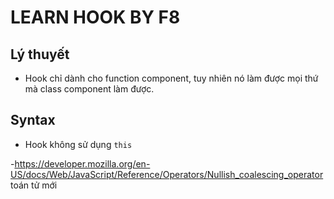 # LEARN HOOK BY F8

## Lý thuyết

-   Hook chỉ dành cho function component, tuy nhiên nó làm được mọi thứ mà class component làm được.

## Syntax

-   Hook không sử dụng `this`

-https://developer.mozilla.org/en-US/docs/Web/JavaScript/Reference/Operators/Nullish_coalescing_operator toán tử mới
